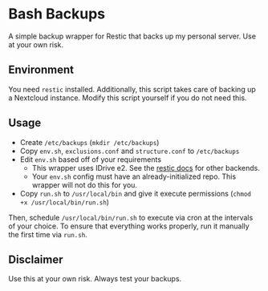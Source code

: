 # Bash Backups

A simple backup wrapper for Restic that backs up my personal server. Use at your own risk.

## Environment

You need `restic` installed. Additionally, this script takes care of backing up a Nextcloud instance. Modify this script yourself if you do not need this.

## Usage

* Create `/etc/backups` (`mkdir /etc/backups`)
* Copy `env.sh`, `exclusions.conf` and `structure.conf` to `/etc/backups`
* Edit `env.sh` based off of your requirements
  * This wrapper uses IDrive e2. See the [restic docs](https://restic.readthedocs.io/en/stable/030_preparing_a_new_repo.html) for other backends.
  * Your `env.sh` config must have an already-initialized repo. This wrapper will not do this for you.
* Copy `run.sh` to `/usr/local/bin` and give it execute permissions (`chmod +x /usr/local/bin/run.sh`)

Then, schedule `/usr/local/bin/run.sh` to execute via cron at the intervals of your choice. To ensure that everything works properly, run it manually the first time via `run.sh`.

## Disclaimer

Use this at your own risk. Always test your backups.